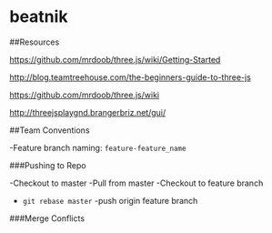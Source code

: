 # beatnik

##Resources

https://github.com/mrdoob/three.js/wiki/Getting-Started

http://blog.teamtreehouse.com/the-beginners-guide-to-three-js

https://github.com/mrdoob/three.js/wiki

http://threejsplaygnd.brangerbriz.net/gui/


##Team Conventions

-Feature branch naming: `feature-feature_name`

###Pushing to Repo

-Checkout to master
-Pull from master
-Checkout to feature branch
- `git rebase master`
-push origin feature branch

###Merge Conflicts


